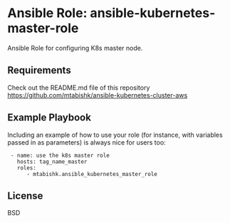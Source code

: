 Ansible Role: ansible-kubernetes-master-role
=========

Ansible Role for configuring K8s master node.

Requirements
------------ 
Check out the README.md file of this repository
https://github.com/mtabishk/ansible-kubernetes-cluster-aws


Example Playbook
----------------

Including an example of how to use your role (for instance, with variables passed in as parameters) is always nice for users too:

```
 - name: use the k8s master role
   hosts: tag_name_master
   roles:
      - mtabishk.ansible_kubernetes_master_role
```

License
-------

BSD
